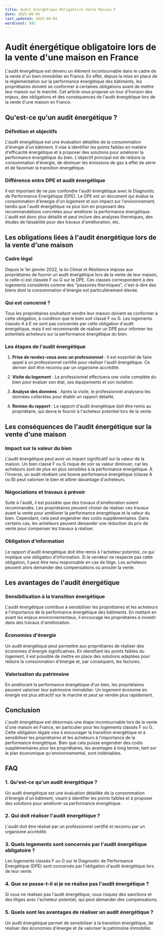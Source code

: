 ```yaml
---
title: Audit Énergétique Obligatoire Vente Maison F
date: 2025-09-04
last_updated: 2025-09-04
wordcount: 992
---
```


# Audit énergétique obligatoire lors de la vente d'une maison en France

L'audit énergétique est devenu un élément incontournable dans le cadre de la vente d'un bien immobilier en France. En effet, depuis la mise en place de la réglementation sur la performance énergétique des bâtiments, les propriétaires doivent se conformer à certaines obligations avant de mettre leur maison sur le marché. Cet article vous propose un tour d'horizon des enjeux, des obligations et des conséquences de l'audit énergétique lors de la vente d'une maison en France.

## Qu'est-ce qu'un audit énergétique ?

### Définition et objectifs

L'audit énergétique est une évaluation détaillée de la consommation d'énergie d'un bâtiment. Il vise à identifier les points faibles en matière d'efficacité énergétique et à proposer des solutions pour améliorer la performance énergétique du bien. L'objectif principal est de réduire la consommation d'énergie, de diminuer les émissions de gaz à effet de serre et de favoriser la transition énergétique.

### Différence entre DPE et audit énergétique

Il est important de ne pas confondre l'audit énergétique avec le Diagnostic de Performance Énergétique (DPE). Le DPE est un document qui évalue la consommation d'énergie d'un logement et son impact sur l'environnement, tandis que l'audit énergétique va plus loin en proposant des recommandations concrètes pour améliorer la performance énergétique. L'audit est donc plus détaillé et peut inclure des analyses thermiques, des études de faisabilité pour des travaux d'amélioration, etc.

## Les obligations liées à l'audit énergétique lors de la vente d'une maison

### Cadre légal

Depuis le 1er janvier 2022, la loi Climat et Résilience impose aux propriétaires de fournir un audit énergétique lors de la vente de leur maison, si celle-ci est classée F ou G sur le DPE. Ces classes correspondent à des logements considérés comme des "passoires thermiques", c'est-à-dire des biens dont la consommation d'énergie est particulièrement élevée.

### Qui est concerné ?

Tous les propriétaires souhaitant vendre leur maison doivent se conformer à cette obligation, à condition que le bien soit classé F ou G. Les logements classés A à E ne sont pas concernés par cette obligation d'audit énergétique, mais il est recommandé de réaliser un DPE pour informer les potentiels acheteurs sur la performance énergétique du bien.

### Les étapes de l'audit énergétique

1. **Prise de rendez-vous avec un professionnel** : Il est essentiel de faire appel à un professionnel certifié pour réaliser l'audit énergétique. Ce dernier doit être reconnu par un organisme accrédité.

2. **Visite du logement** : Le professionnel effectuera une visite complète du bien pour évaluer son état, ses équipements et son isolation.

3. **Analyse des données** : Après la visite, le professionnel analysera les données collectées pour établir un rapport détaillé.

4. **Remise du rapport** : Le rapport d'audit énergétique doit être remis au propriétaire, qui devra le fournir à l'acheteur potentiel lors de la vente.

## Les conséquences de l'audit énergétique sur la vente d'une maison

### Impact sur la valeur du bien

L'audit énergétique peut avoir un impact significatif sur la valeur de la maison. Un bien classé F ou G risque de voir sa valeur diminuer, car les acheteurs sont de plus en plus sensibles à la performance énergétique. À l'inverse, un audit révélant une bonne performance énergétique (classe A ou B) peut valoriser le bien et attirer davantage d'acheteurs.

### Négociations et travaux à prévoir

Suite à l'audit, il est possible que des travaux d'amélioration soient recommandés. Les propriétaires peuvent choisir de réaliser ces travaux avant la vente pour améliorer la performance énergétique et la valeur du bien. Cependant, cela peut engendrer des coûts supplémentaires. Dans certains cas, les acheteurs peuvent demander une réduction du prix de vente pour compenser les travaux à réaliser.

### Obligation d'information

Le rapport d'audit énergétique doit être remis à l'acheteur potentiel, ce qui implique une obligation d'information. Si le vendeur ne respecte pas cette obligation, il peut être tenu responsable en cas de litige. Les acheteurs peuvent alors demander des compensations ou annuler la vente.

## Les avantages de l'audit énergétique

### Sensibilisation à la transition énergétique

L'audit énergétique contribue à sensibiliser les propriétaires et les acheteurs à l'importance de la performance énergétique des bâtiments. En mettant en avant les enjeux environnementaux, il encourage les propriétaires à investir dans des travaux d'amélioration.

### Économies d'énergie

Un audit énergétique peut permettre aux propriétaires de réaliser des économies d'énergie significatives. En identifiant les points faibles du logement, il est possible de mettre en place des solutions adaptées pour réduire la consommation d'énergie et, par conséquent, les factures.

### Valorisation du patrimoine

En améliorant la performance énergétique d'un bien, les propriétaires peuvent valoriser leur patrimoine immobilier. Un logement économe en énergie est plus attractif sur le marché et peut se vendre plus rapidement.

## Conclusion

L'audit énergétique est désormais une étape incontournable lors de la vente d'une maison en France, en particulier pour les logements classés F ou G. Cette obligation légale vise à encourager la transition énergétique et à sensibiliser les propriétaires et les acheteurs à l'importance de la performance énergétique. Bien que cela puisse engendrer des coûts supplémentaires pour les propriétaires, les avantages à long terme, tant sur le plan économique qu'environnemental, sont indéniables.

## FAQ

### 1. Qu'est-ce qu'un audit énergétique ?

Un audit énergétique est une évaluation détaillée de la consommation d'énergie d'un bâtiment, visant à identifier les points faibles et à proposer des solutions pour améliorer sa performance énergétique.

### 2. Qui doit réaliser l'audit énergétique ?

L'audit doit être réalisé par un professionnel certifié et reconnu par un organisme accrédité.

### 3. Quels logements sont concernés par l'audit énergétique obligatoire ?

Les logements classés F ou G sur le Diagnostic de Performance Énergétique (DPE) sont concernés par l'obligation d'audit énergétique lors de leur vente.

### 4. Que se passe-t-il si je ne réalise pas l'audit énergétique ?

Si vous ne réalisez pas l'audit énergétique, vous risquez des sanctions et des litiges avec l'acheteur potentiel, qui peut demander des compensations.

### 5. Quels sont les avantages de réaliser un audit énergétique ?

Un audit énergétique permet de sensibiliser à la transition énergétique, de réaliser des économies d'énergie et de valoriser le patrimoine immobilier.